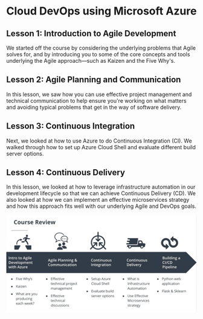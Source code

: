 # Cloud DevOps using Microsoft Azure
## Lesson 1: Introduction to Agile Development
We started off the course by considering the underlying problems that Agile solves for, and by introducing you to some of the core concepts and tools underlying the Agile approach—such as Kaizen and the Five Why's.

## Lesson 2: Agile Planning and Communication
In this lesson, we saw how you can use effective project management and technical communication to help ensure you're working on what matters and avoiding typical problems that get in the way of software delivery.

## Lesson 3: Continuous Integration
Next, we looked at how to use Azure to do Continuous Integration (CI). We walked through how to set up Azure Cloud Shell and evaluate different build server options.

## Lesson 4: Continuous Delivery
In this lesson, we looked at how to leverage infrastructure automation in our development lifecycle so that we can achieve Continuous Delivery (CD). We also looked at how we can implement an effective microservices strategy and how this approach fits well with our underlying Agile and DevOps goals.


![Overview](./images/Overview.png "Overview")

